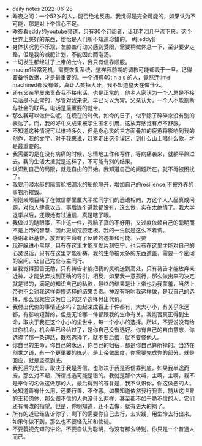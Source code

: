 - daily notes 2022-06-28
- 昨夜之问：一个52岁的人，能否绝地反击。我觉得是完全可能的，如果认为不可能，那是对上帝信心不足。
- 昨夜看eddy的youtube频道，只有30个订阅者，让我老泪几乎流下来。这个世界上美好的东西，恰恰是人们所不知道珍惜的。 #[[eddy]]
- 身体状况仍不乐观，左膝盖行动又感到受限，需要稍微休息一下，至少要少走路，但是我的减肥计划，不能因此而泡汤。
- 一切发生都经过了上帝的允许，我只有信靠顺服。
- mac m1经常死机，需要恢复系统，这样我前期的调教可能都毁于一旦。记得要备份数据，才是最重要的。一个拥有40t n a s 的人，竟然连time machined都没有做，真让人笑掉大牙。我不知道整天在做什么。
- 还有父亲早晨来责备我不接电话，也是正常的，他老人家认为一个人总是不接电话是不正常的，尽管对我来说，早已习以为常。父亲认为，一个人不能割断与社会的联系，电话是最重要的就带。
- 那么我可以做什么呢，在现在的时代，如今的日子，似乎除了碎碎念没有别的表达了。而，我的好中文成果被学生匿名引用，这放弃感觉有点不舒服。
- 不知道这种情况可以维持多久，但是身心灵的三方面叠加的疲惫将影响到我的创作，我的文字，对于我来说，赶紧走出这个误区，到什么山上唱什么歌，才是最重要的。
- 我需要的是在没有病痛的时候，忘情地工作和写作，等病痛袭来，就躺平熬过去。我的生活大抵就是这样了，不可能有别的结果。
- 认识到自己的局限，就是自由的开始。我知道自己的问题所在，就不再被困扰了。
- 我要用潜水艇的隔离舱把漏水的船舱隔开，增加自己的resilience,不被外界的事物所摧毁。
- 刚刚亲眼目睹了在微信群里厦大半拉同学们的恶语相向，方这个人人品真成问题，对他人肆意攻击，事后连个道歉都没有，这么做，实在太绝情了。我大学退学以后，还跟她有过通信，真是瞎了眼。
- 我做过的瞎眼事，不止这一件，我脑子真的不好用，又过度依赖自己的聪明而不是上帝的智慧，因此更加荒腔走板。我的一生就是这么不着调。
- 感谢耶稣基督，放弃的生命有了反转的迹象和可能。只要
- 现在躲进小黑屋，只有在这里才能享受片刻安宁，也只有在这里才能对自己的心灵说话，只有在这里才能祈祷，我的生命被太多的东西遮盖，需要一个密闭的空间，让自己完全与主同行。
- 当我觉得孤苦无助，只有祷告才能把我的灵魂送到高处，只有祷告才能放弃亲近神，才能放弃找到正确的导引，相反，如果我一意孤行，那么做出来的决定就是错的，满足的知识自己的私欲，最终的结果是让上帝也为我蒙羞，当然上帝也不会对我这样莽撞选择的结果负责。神没有吩咐我这样做，是我自己的选择，那么我就应该为自己的这个选择付出代价。
- 我付出代价的事情还少吗？加起来成百上千件都有，大大小小，有关乎永远都，有影响短暂的，但是无论哪一件都跟我的生命有关。我能否真正得到生命，取决于我在这个小小的尘世中，每一个小小的选择。所以，不要说没有给过你机会，机会早已经给过了，是你自己没有选好。你有自己的自由意志，你选择了那一条道路，既然选择了，就不要后悔，就不要怪他人。
- 你自己的生命，你自己的永远，你自己的归宿，都是你自己算所择的。当然在创世之谦，有一个更重要的拣选，是上帝做出度。你需要完成你的部分，就是回应，就是坚忍到底。
- 我死后的光景，取决于我是否信，也取决于我是否信靠到底。如果我半途而废，那么对不起，所谓拣选可能是错的。我就是那个大喊，主啊，主啊，我不是奉你的名做这做那的人，最后得到的答复是，我不认识你，你这做恶的人。
- 光知道善有什么用，还要行善，不作恶。如果知道依然我行我素，随从这世界的王和肉体，那么跟不信的人也没什么两样，甚至都不如干脆不信的人，它们还有悔改的指望。但是，你明知道，还不去做，就有更大的祸了。
- 所有的道已经告诉你了，剩下的需要你自己去行，去实践，用生命去行出来。如果你做不到，那么也不要怪先知和使徒。
- 不要藐视先知的讲论，不要自认为聪明，你没有那么特别，你只是一个普通人而已。
